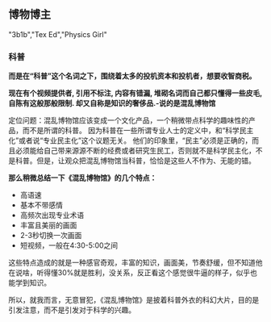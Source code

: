 ## 博物博主

"3b1b","Tex Ed","Physics Girl"

### 科普

**而是在“科普”这个名词之下，围绕着太多的投机资本和投机者，想要收智商税。**

**现在有个视频提供者, 引用不标注, 内容有错漏, 堆砌名词而自己都只懂得一些皮毛, 自陈有这般那般限制. 却又自称是知识的奢侈品.-说的是混乱博物馆**

定位问题：混乱博物馆应该变成一个文化产品，一个稍微带点科学的趣味性的产品，而不是所谓的科普。
因为科普在一些所谓专业人士的定义中，和“科学民主化”或者说“专业民主化”这个议题无关。
他们的印象里，“民主”必须是正确的，而且必须能给自己带来源源不断的经费或者研究生民工，否则就不是科学民主化，不是科普。但是，让观众把混乱博物馆当科普，恰恰是这些人不作为、无能的错。

**那么稍微总结一下《混乱博物馆》的几个特点：**

- 高语速
- 基本不带感情
- 高频次出现专业术语
- 丰富且美丽的画面
- 2-3秒切换一次画面
- 短视频，一般在4:30-5:00之间

这些特点造成的就是一种感官奇观，丰富的知识，画面美，节奏舒缓，但不知道他在说啥，听得懂30%就是胜利，没关系，反正看这个感觉很牛逼的样子，似乎也能学到知识。

所以，就我而言，无意冒犯，《混乱博物馆》是披着科普外衣的科幻大片，目的是引发注意，而不是引发对于科学的兴趣。
